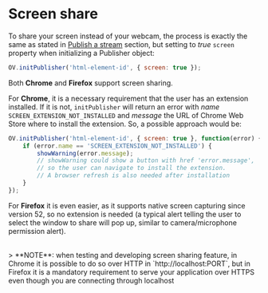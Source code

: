 # Screen share

To share your screen instead of your webcam, the process is exactly the same as stated in [Publish a stream](/how-do-i/publish-stream/) section, but setting to _true_ `screen` property when initializing a Publisher object:

```javascript
OV.initPublisher('html-element-id', { screen: true });
```

Both **Chrome** and **Firefox** support screen sharing.

For **Chrome**, it is a necessary requirement that the user has an extension installed. If it is not, `initPublisher` will return an error with _name_ `SCREEN_EXTENSION_NOT_INSTALLED` and _message_ the URL of Chrome Web Store where to install the extension. So, a possible approach would be:

```javascript
OV.initPublisher('html-element-id', { screen: true }, function(error) {
    if (error.name == 'SCREEN_EXTENSION_NOT_INSTALLED') {
        showWarning(error.message);
        // showWarning could show a button with href 'error.message',
        // so the user can navigate to install the extension.
        // A browser refresh is also needed after installation
    }
});
```

For **Firefox** it is even easier, as it supports native screen capturing since version 52, so no extension is needed (a typical alert telling the user to select the window to share will pop up, similar to camera/microphone permission alert).

<br/>
> **NOTE**: when testing and developing screen sharing feature, in Chrome it is possible to do so over HTTP in `http://localhost:PORT`, but in Firefox it is a mandatory requirement to serve your application over HTTPS even though you are connecting through localhost